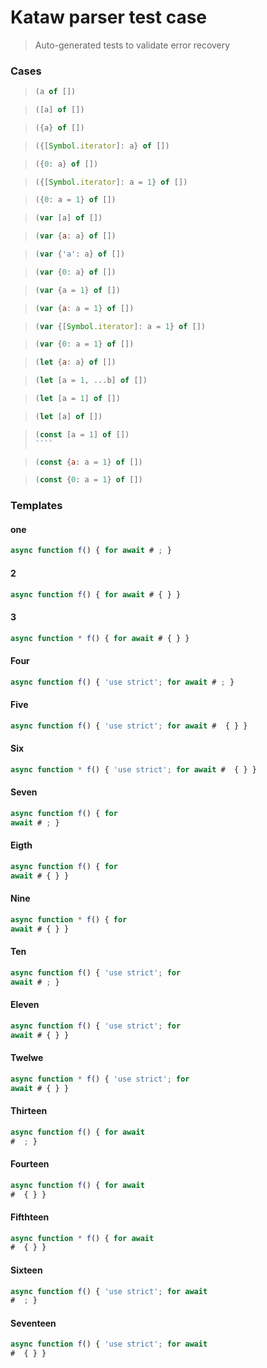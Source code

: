 # Kataw parser test case

> Auto-generated tests to validate error recovery
>

### Cases

> `````js
> (a of [])
> `````

> `````js
> ([a] of [])
> `````

> `````js
> ({a} of [])
> `````

> `````js
> ({[Symbol.iterator]: a} of [])
> `````

> `````js
> ({0: a} of [])
> `````

> `````js
> ({[Symbol.iterator]: a = 1} of [])
> `````

> `````js
> ({0: a = 1} of [])
> `````

> `````js
> (var [a] of [])
> `````

> `````js
> (var {a: a} of [])
> `````

> `````js
> (var {'a': a} of [])
> `````

> `````js
> (var {0: a} of [])
> `````

> `````js
> (var {a = 1} of [])
> `````

> `````js
> (var {a: a = 1} of [])
> `````

> `````js
> (var {[Symbol.iterator]: a = 1} of [])
> `````

> `````js
> (var {0: a = 1} of [])
> `````

> `````js
> (let {a: a} of [])
> `````

> `````js
> (let [a = 1, ...b] of [])
> `````

> `````js
> (let [a = 1] of [])
> `````

> `````js
> (let [a] of [])
> `````

> `````js
> (const [a = 1] of [])
> ````

> `````js
> (const {a: a = 1} of [])
> `````

> `````js
> (const {0: a = 1} of [])
> `````

### Templates

#### one

`````js
async function f() { for await # ; }

`````

#### 2

`````js
async function f() { for await # { } }
`````

#### 3

`````js
async function * f() { for await # { } }
`````

#### Four

`````js
async function f() { 'use strict'; for await # ; }
`````

#### Five

`````js
async function f() { 'use strict'; for await #  { } }
`````

#### Six

`````js
async function * f() { 'use strict'; for await #  { } }
`````

#### Seven

`````js
async function f() { for
await # ; }
`````

#### Eigth

`````js
async function f() { for
await # { } }
`````

#### Nine

`````js
async function * f() { for
await # { } }
`````

#### Ten

`````js
async function f() { 'use strict'; for
await # ; }
`````

#### Eleven

`````js
async function f() { 'use strict'; for
await # { } }
`````

#### Twelwe

`````js
async function * f() { 'use strict'; for
await # { } }
`````

#### Thirteen

`````js
async function f() { for await
#  ; }
`````

#### Fourteen

`````js
async function f() { for await
#  { } }
`````

#### Fifthteen

`````js
async function * f() { for await
#  { } }
`````

#### Sixteen

`````js
async function f() { 'use strict'; for await
#  ; }
`````

#### Seventeen

`````js
async function f() { 'use strict'; for await
#  { } }
`````
